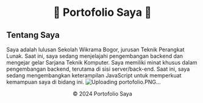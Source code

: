 <!-- Header -->
<h1 align="center">🌟 Portofolio Saya 🌟</h1>

<!-- Tentang Saya -->
## Tentang Saya

Saya adalah lulusan Sekolah Wikrama Bogor, jurusan Teknik Perangkat Lunak. Saat ini, saya sedang menjelajahi pengembangan backend dan mengejar gelar Sarjana Teknik Komputer. Saya memiliki minat khusus dalam pengembangan backend, terutama di sisi server/back-end. Saat ini, saya sedang mengembangkan keterampilan JavaScript untuk memperkuat kemampuan saya di bidang ini.
![Uploading portofolio.PNG…]()


<!-- Footer -->
<footer align="center">
    <p>&copy; 2024 Portofolio Saya</p>
</footer>
